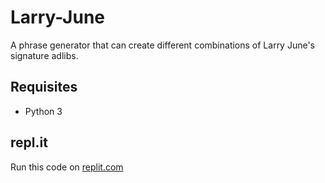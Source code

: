 # Larry-June
A phrase generator that can create different combinations of Larry June's signature adlibs.

## Requisites
- Python 3

## repl.it
Run this code on [replit.com](https://replit.com/@MaxwellSilver1/june#main.py)
